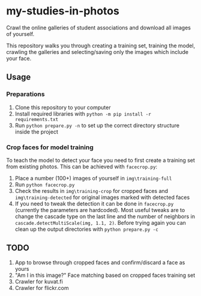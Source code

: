 # my-studies-in-photos

Crawl the online galleries of student associations and download all images of yourself.

This repository walks you through creating a training set, training the model, crawling the galleries and selecting/saving only the images which include your face.

## Usage

### Preparations

1. Clone this repository to your computer
2. Install required libraries with `python -m pip install -r requirements.txt`
3. Run `python prepare.py -n` to set up the correct directory structure inside the project

### Crop faces for model training

To teach the model to detect your face you need to first create a training set from existing photos.
This can be achieved with `facecrop.py`:

1. Place a number (100+) images of yourself in `img\training-full`
2. Run `python facecrop.py`
3. Check the results in `img\training-crop` for cropped faces and `img\training-detected` for original images marked with detected faces
4. If you need to tweak the detection it can be done in `facecrop.py` (currently the parameters are hardcoded). Most useful tweaks are to change the cascade type on the last line and the number of neighbors in `cascade.detectMultiScale(img, 1.1, 2)`. Before trying again you can clean up the output directories with `python prepare.py -c`

## TODO

1. App to browse through cropped faces and confirm/discard a face as yours
2. "Am I in this image?" Face matching based on cropped faces training set
3. Crawler for kuvat.fi
4. Crawler for flickr.com
